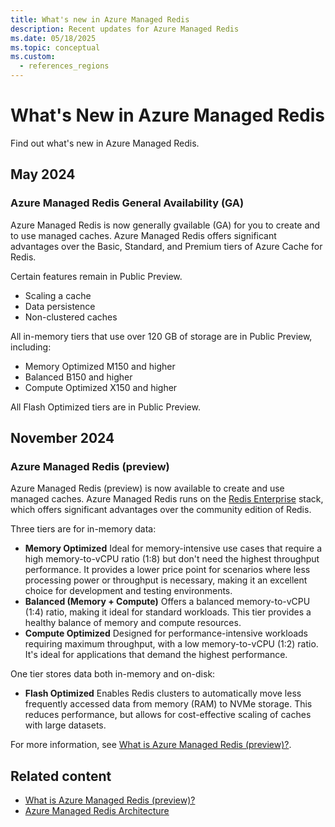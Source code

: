 ```yaml
---
title: What's new in Azure Managed Redis
description: Recent updates for Azure Managed Redis
ms.date: 05/18/2025
ms.topic: conceptual
ms.custom:
  - references_regions
---
```


# What's New in Azure Managed Redis

Find out what's new in Azure Managed Redis.

## May 2024

### Azure Managed Redis General Availability (GA)

Azure Managed Redis is now generally gvailable (GA) for you to create and to use managed caches. Azure Managed Redis offers significant advantages over the Basic, Standard, and Premium tiers of Azure Cache for Redis. 

Certain features remain in Public Preview.

- Scaling a cache
- Data persistence
- Non-clustered caches

All in-memory tiers that use over 120 GB of storage are in Public Preview, including:

- Memory Optimized M150 and higher
- Balanced B150 and higher
- Compute Optimized X150 and higher

All Flash Optimized tiers are in Public Preview.

## November 2024

### Azure Managed Redis (preview)

Azure Managed Redis (preview) is now available to create and use managed caches. Azure Managed Redis runs on the [Redis Enterprise](https://redis.io/technology/advantages/) stack, which offers significant advantages over the community edition of Redis.

Three tiers are for in-memory data:

- **Memory Optimized** Ideal for memory-intensive use cases that require a high memory-to-vCPU ratio (1:8) but don't need the highest throughput performance. It provides a lower price point for scenarios where less processing power or throughput is necessary, making it an excellent choice for development and testing environments.
- **Balanced (Memory + Compute)** Offers a balanced memory-to-vCPU (1:4) ratio, making it ideal for standard workloads. This tier provides a healthy balance of memory and compute resources. 
- **Compute Optimized** Designed for performance-intensive workloads requiring maximum throughput, with a low memory-to-vCPU (1:2) ratio. It's ideal for applications that demand the highest performance. 

One tier stores data both in-memory and on-disk:

- **Flash Optimized** Enables Redis clusters to automatically move less frequently accessed data from memory (RAM) to NVMe storage. This reduces performance, but allows for cost-effective scaling of caches with large datasets.

For more information, see [What is Azure Managed Redis (preview)?](overview.md).

## Related content

- [What is Azure Managed Redis (preview)?](overview.md)
- [Azure Managed Redis Architecture](architecture.md)
